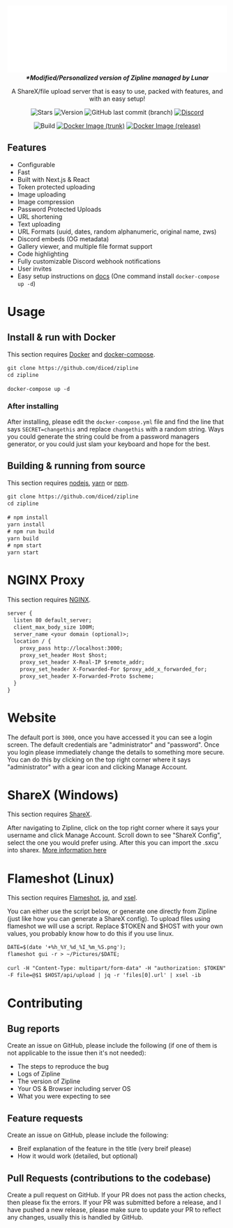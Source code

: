 <div align="center">
  <img src="https://raw.githubusercontent.com/LunarsDev/lunarx/trunk/public/zipline_small.png"/>
  <i>
    <b>
      *Modified/Personalized version of Zipline managed by Lunar
    </b>
  </i>

  A ShareX/file upload server that is easy to use, packed with features, and with an easy setup!

  ![Stars](https://img.shields.io/github/stars/diced/zipline?logo=github&style=flat)
  ![Version](https://img.shields.io/github/package-json/v/diced/zipline?logo=git&logoColor=white&style=flat)
  ![GitHub last commit (branch)](https://img.shields.io/github/last-commit/diced/zipline/trunk?logo=git&logoColor=white&style=flat)
  [![Discord](https://img.shields.io/discord/729771078196527176?color=%23777ed3&label=discord&logo=discord&logoColor=white&style=flat)](https://discord.gg/EAhCRfGxCF)

  ![Build](https://img.shields.io/github/workflow/status/diced/zipline/Build?logo=github&style=flat)
  [![Docker Image (trunk)](https://img.shields.io/github/workflow/status/diced/zipline/Push%20Docker%20Images?label=Docker%20%28trunk%29&logo=github&style=flat)](https://github.com/diced/zipline/pkgs/container/zipline/?tag=trunk)
  [![Docker Image (release)](https://img.shields.io/github/workflow/status/diced/zipline/Push%20Release%20Docker%20Images?label=Docker%20%28release%29&logo=github&style=flat)](https://github.com/diced/zipline/pkgs/container/zipline/?tag=latest)

</div>

## Features
- Configurable
- Fast
- Built with Next.js & React
- Token protected uploading
- Image uploading
- Image compression
- Password Protected Uploads
- URL shortening
- Text uploading
- URL Formats (uuid, dates, random alphanumeric, original name, zws)
- Discord embeds (OG metadata)
- Gallery viewer, and multiple file format support
- Code highlighting
- Fully customizable Discord webhook notifications
- User invites
- Easy setup instructions on [docs](https://zipl.vercel.app/) (One command install `docker-compose up -d`)

# Usage

## Install & run with Docker
This section requires [Docker](https://docs.docker.com/get-docker/) and [docker-compose](https://docs.docker.com/compose/install/).

```shell
git clone https://github.com/diced/zipline
cd zipline

docker-compose up -d
```

### After installing
After installing, please edit the `docker-compose.yml` file and find the line that says `SECRET=changethis` and replace `changethis` with a random string.
Ways you could generate the string could be from a password managers generator, or you could just slam your keyboard and hope for the best.

## Building & running from source
This section requires [nodejs](https://nodejs.org), [yarn](https://yarnpkg.com/) or [npm](https://npmjs.com).
```shell
git clone https://github.com/diced/zipline
cd zipline

# npm install
yarn install
# npm run build
yarn build
# npm start
yarn start
```

# NGINX Proxy
This section requires [NGINX](https://nginx.org/).

```nginx
server {
  listen 80 default_server;
  client_max_body_size 100M;
  server_name <your domain (optional)>;
  location / {
    proxy_pass http://localhost:3000;
    proxy_set_header Host $host;
    proxy_set_header X-Real-IP $remote_addr;
    proxy_set_header X-Forwarded-For $proxy_add_x_forwarded_for;
    proxy_set_header X-Forwarded-Proto $scheme;
  }
}
```

# Website
The default port is `3000`, once you have accessed it you can see a login screen. The default credentials are "administrator" and "password". Once you login please immediately change the details to something more secure. You can do this by clicking on the top right corner where it says "administrator" with a gear icon and clicking Manage Account.

# ShareX (Windows)
This section requires [ShareX](https://www.getsharex.com/).

After navigating to Zipline, click on the top right corner where it says your username and click Manage Account. Scroll down to see "ShareX Config", select the one you would prefer using. After this you can import the .sxcu into sharex. [More information here](https://zipl.vercel.app/docs/guides/uploaders/sharex)

# Flameshot (Linux)
This section requires [Flameshot](https://www.flameshot.org/), [jq](https://stedolan.github.io/jq/), and [xsel](https://github.com/kfish/xsel).

You can either use the script below, or generate one directly from Zipline (just like how you can generate a ShareX config).
To upload files using flameshot we will use a script. Replace $TOKEN and $HOST with your own values, you probably know how to do this if you use linux.

```shell
DATE=$(date '+%h_%Y_%d_%I_%m_%S.png');
flameshot gui -r > ~/Pictures/$DATE;

curl -H "Content-Type: multipart/form-data" -H "authorization: $TOKEN" -F file=@$1 $HOST/api/upload | jq -r 'files[0].url' | xsel -ib
```

# Contributing

## Bug reports
Create an issue on GitHub, please include the following (if one of them is not applicable to the issue then it's not needed):
* The steps to reproduce the bug
* Logs of Zipline
* The version of Zipline
* Your OS & Browser including server OS
* What you were expecting to see

## Feature requests
Create an issue on GitHub, please include the following:
* Breif explanation of the feature in the title (very breif please)
* How it would work (detailed, but optional)

## Pull Requests (contributions to the codebase)
Create a pull request on GitHub. If your PR does not pass the action checks, then please fix the errors. If your PR was submitted before a release, and I have pushed a new release, please make sure to update your PR to reflect any changes, usually this is handled by GitHub.